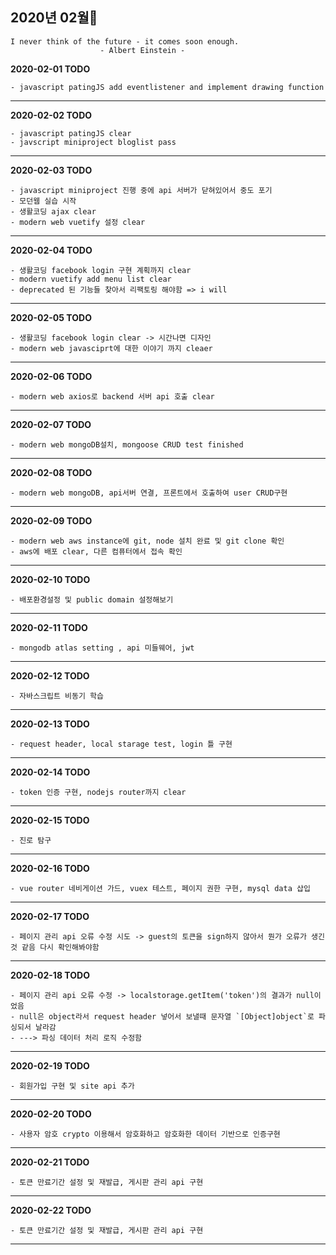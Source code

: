 ## 2020년 02월🥕

    I never think of the future - it comes soon enough.
                        - Albert Einstein -

**2020-02-01 TODO**

    - javascript patingJS add eventlistener and implement drawing function 


<hr>


**2020-02-02 TODO**

    - javascript patingJS clear
    - javscript miniproject bloglist pass


<hr>

**2020-02-03 TODO**

    - javascript miniproject 진행 중에 api 서버가 닫혀있어서 중도 포기
    - 모던웹 실습 시작
    - 생활코딩 ajax clear
    - modern web vuetify 설정 clear
<hr>

**2020-02-04 TODO**

    - 생활코딩 facebook login 구현 계획까지 clear
    - modern vuetify add menu list clear
    - deprecated 된 기능들 찾아서 리팩토링 해야함 => i will
    
<hr>


**2020-02-05 TODO**

    - 생활코딩 facebook login clear -> 시간나면 디자인
    - modern web javasciprt에 대한 이야기 까지 cleaer
    
<hr>

**2020-02-06 TODO**

    - modern web axios로 backend 서버 api 호출 clear
    
<hr>

**2020-02-07 TODO**

    - modern web mongoDB설치, mongoose CRUD test finished
    
<hr>

**2020-02-08 TODO**

    - modern web mongoDB, api서버 연결, 프론트에서 호출하여 user CRUD구현
    
<hr>

**2020-02-09 TODO**

    - modern web aws instance에 git, node 설치 완료 및 git clone 확인
    - aws에 배포 clear, 다른 컴퓨터에서 접속 확인
    
<hr>


**2020-02-10 TODO**

    - 배포환경설정 및 public domain 설정해보기
<hr>

**2020-02-11 TODO**

    - mongodb atlas setting , api 미들웨어, jwt 

<hr>


**2020-02-12 TODO**

    - 자바스크립트 비동기 학습

<hr>

**2020-02-13 TODO**

    - request header, local starage test, login 틀 구현

<hr>


**2020-02-14 TODO**

    - token 인증 구현, nodejs router까지 clear

<hr>


**2020-02-15 TODO**

    - 진로 탐구

<hr>

**2020-02-16 TODO**

    - vue router 네비게이션 가드, vuex 테스트, 페이지 권한 구현, mysql data 삽입

<hr>

**2020-02-17 TODO**

    - 페이지 관리 api 오류 수정 시도 -> guest의 토큰을 sign하지 않아서 뭔가 오류가 생긴 것 같음 다시 확인해봐야함

<hr>


**2020-02-18 TODO**

    - 페이지 관리 api 오류 수정 -> localstorage.getItem('token')의 결과가 null이었음
    - null은 object라서 request header 넣어서 보낼때 문자열 `[Object]object`로 파싱되서 날라감
    - ---> 파싱 데이터 처리 로직 수정함
<hr>


**2020-02-19 TODO**
    
    - 회원가입 구현 및 site api 추가
    
<hr>


**2020-02-20 TODO**
    
    - 사용자 암호 crypto 이용해서 암호화하고 암호화한 데이터 기반으로 인증구현
    
<hr>



**2020-02-21 TODO**
    
    - 토큰 만료기간 설정 및 재발급, 게시판 관리 api 구현
    
<hr>

**2020-02-22 TODO**
    
    - 토큰 만료기간 설정 및 재발급, 게시판 관리 api 구현
    
<hr>
